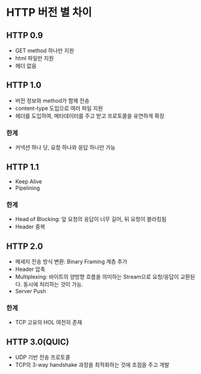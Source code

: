 # HTTP 버전 별 차이

## HTTP 0.9
- GET method 하나만 지원
- html 파일만 지원
- 헤더 없음

## HTTP 1.0
- 버전 정보와 method가 함께 전송
- content-type 도입으로 여러 파일 지원
- 헤더를 도입하여, 메타데이터를 주고 받고 프로토콜을 유연하게 확장

### 한계
- 커넥션 하나 당, 요청 하나와 응답 하나만 가능

## HTTP 1.1
- Keep Alive
- Pipelining

### 한계
- Head of Blocking: 앞 요청의 응답이 너무 길어, 뒤 요청이 블라킹됨
- Header 중복

## HTTP 2.0
- 메세지 전송 방식 변환: Binary Framing 계층 추가
- Header 압축
- Multiplexing: 바이트의 양방향 흐름을 의미하는 Stream으로 요청/응답이 교환된다. 동시에 처리하는 것이 가능.
- Server Push

### 한계
- TCP 고유의 HOL 여전히 존재


## HTTP 3.0(QUIC)
- UDP 기반 전송 프로토콜
- TCP의 3-way handshake 과정을 최적화하는 것에 초점을 주고 개발